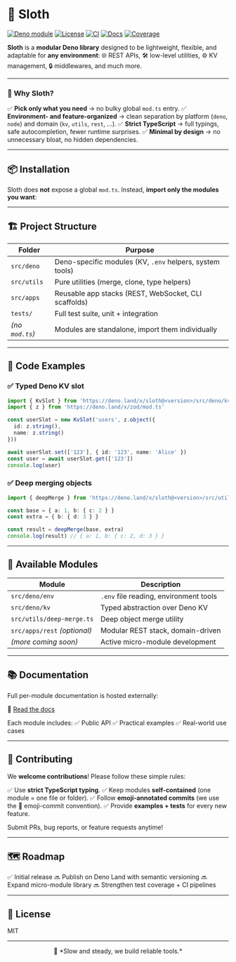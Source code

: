 # 🦥 **Sloth**

[![Deno module](https://shield.deno.dev/x/sloth.svg)](https://deno.land/x/sloth)
[![License](https://img.shields.io/github/license/socle-commun/sloth)](LICENSE)
[![CI](https://github.com/socle-commun/sloth/actions/workflows/ci.yml/badge.svg)](https://github.com/socle-commun/sloth/actions/workflows/ci.yml)
[![Docs](https://img.shields.io/badge/docs-online-blue)](https://socle-commun.github.io/sloth)
[![Coverage](https://img.shields.io/codecov/c/github/socle-commun/sloth)](https://codecov.io/gh/socle-commun/sloth)

**Sloth** is a **modular Deno library** designed to be lightweight, flexible, and adaptable for **any environment**:
🌐 REST APIs, 🛠️ low-level utilities, ⚙️ KV management, 🔒 middlewares, and much more.

---

### 🚀 **Why Sloth?**

✅ **Pick only what you need** → no bulky global `mod.ts` entry.
✅ **Environment- and feature-organized** → clean separation by platform (`deno`, `node`) and domain (`kv`, `utils`, `rest`, …).
✅ **Strict TypeScript** → full typings, safe autocompletion, fewer runtime surprises.
✅ **Minimal by design** → no unnecessary bloat, no hidden dependencies.

---

## 📦 **Installation**

Sloth does **not** expose a global `mod.ts`.
Instead, **import only the modules you want**:

---

## 🏗️ **Project Structure**

| Folder          | Purpose                                                  |
| --------------- | -------------------------------------------------------- |
| `src/deno`      | Deno-specific modules (KV, `.env` helpers, system tools) |
| `src/utils`     | Pure utilities (merge, clone, type helpers)              |
| `src/apps`      | Reusable app stacks (REST, WebSocket, CLI scaffolds)     |
| `tests/`        | Full test suite, unit + integration                      |
| *(no `mod.ts`)* | Modules are standalone, import them individually         |

---

## 🔧 **Code Examples**

### ✅ Typed Deno KV slot

```ts
import { KvSlot } from 'https://deno.land/x/sloth@<version>/src/deno/kv/slot.class.ts'
import { z } from 'https://deno.land/x/zod/mod.ts'

const userSlot = new KvSlot('users', z.object({
  id: z.string(),
  name: z.string()
}))

await userSlot.set(['123'], { id: '123', name: 'Alice' })
const user = await userSlot.get(['123'])
console.log(user)
```

### ✅ Deep merging objects

```ts
import { deepMerge } from 'https://deno.land/x/sloth@<version>/src/utils/deep-merge.ts'

const base = { a: 1, b: { c: 2 } }
const extra = { b: { d: 3 } }

const result = deepMerge(base, extra)
console.log(result) // { a: 1, b: { c: 2, d: 3 } }
```

---

## 🧩 **Available Modules**

| Module                       | Description                            |
| ---------------------------- | -------------------------------------- |
| `src/deno/env`               | `.env` file reading, environment tools |
| `src/deno/kv`                | Typed abstraction over Deno KV         |
| `src/utils/deep-merge.ts`    | Deep object merge utility              |
| `src/apps/rest` *(optional)* | Modular REST stack, domain-driven      |
| *(more coming soon)*         | Active micro-module development        |

---

## 📚 **Documentation**

Full per-module documentation is hosted externally:

📖 [Read the docs](https://socle-commun.github.io/sloth)

Each module includes:
✅ Public API
✅ Practical examples
✅ Real-world use cases

---

## 🚀 **Contributing**

We **welcome contributions**!
Please follow these simple rules:

✅ Use **strict TypeScript typing**.
✅ Keep modules **self-contained** (one module = one file or folder).
✅ Follow **emoji-annotated commits** (we use the 📝 emoji-commit convention).
✅ Provide **examples + tests** for every new feature.

Submit PRs, bug reports, or feature requests anytime!

---

## 🗺️ **Roadmap**

✅ Initial release
🔜 Publish on Deno Land with semantic versioning
🔜 Expand micro-module library
🔜 Strengthen test coverage + CI pipelines

---

## 📜 **License**

MIT

---

<div align="center">
🦥 *Slow and steady, we build reliable tools.*
</div>

